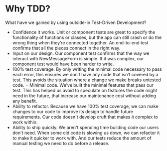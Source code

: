 # Why TDD?
What have we gained by using outside-in Test-Driven Development?

- Confidence it works. Unit or component tests are great to specify the functionality of functions or classes, but the app can still crash or do the wrong thing when they’re connected together. An end-to-end test confirms that all the pieces connect in the right way.
- Input on our design. Our component test confirms that the way we interact with NewMessageForm is simple. If it was complex, our component test would have been harder to write.
- 100% test coverage. By only writing the minimal code necessary to pass each error, this ensures we don’t have any code that isn’t covered by a test. This avoids the situation where a change we make breaks untested code.
= Minimal code. We’ve built the minimal features that pass our test. This has helped us avoid to speculate on features the code might need in the future, that increase our maintenance cost without adding any benefit.
- Ability to refactor. Because we have 100% test coverage, we can make changes to our code to improve its design to handle future requirements. Our code doesn't develop cruft that makes it complex to work within.
- Ability to ship quickly. We aren't spending time building code our users don't need. When some old code is slowing us down, we can refactor it to make it quicker to work with. And our tests reduce the amount of manual testing we need to do before a release.